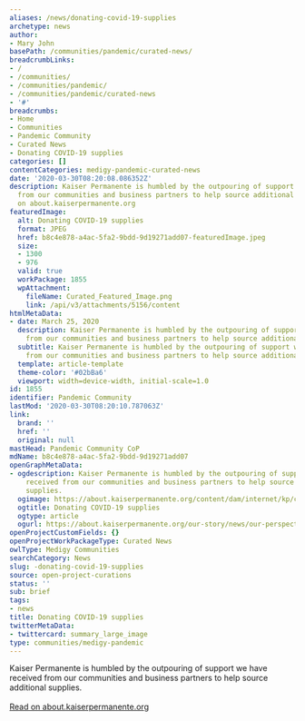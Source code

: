 ```yaml
---
aliases: /news/donating-covid-19-supplies
archetype: news
author:
- Mary John
basePath: /communities/pandemic/curated-news/
breadcrumbLinks:
- /
- /communities/
- /communities/pandemic/
- /communities/pandemic/curated-news
- '#'
breadcrumbs:
- Home
- Communities
- Pandemic Community
- Curated News
- Donating COVID-19 supplies
categories: []
contentCategories: medigy-pandemic-curated-news
date: '2020-03-30T08:20:08.086352Z'
description: Kaiser Permanente is humbled by the outpouring of support we have received
  from our communities and business partners to help source additional supplies.Read
  on about.kaiserpermanente.org
featuredImage:
  alt: Donating COVID-19 supplies
  format: JPEG
  href: b8c4e878-a4ac-5fa2-9bdd-9d19271add07-featuredImage.jpeg
  size:
  - 1300
  - 976
  valid: true
  workPackage: 1855
  wpAttachment:
    fileName: Curated_Featured_Image.png
    link: /api/v3/attachments/5156/content
htmlMetaData:
- date: March 25, 2020
  description: Kaiser Permanente is humbled by the outpouring of support we have received
    from our communities and business partners to help source additional supplies.
  subtitle: Kaiser Permanente is humbled by the outpouring of support we have received
    from our communities and business partners to help source additional supplies.
  template: article-template
  theme-color: '#02bBa6'
  viewport: width=device-width, initial-scale=1.0
id: 1855
identifier: Pandemic Community
lastMod: '2020-03-30T08:20:10.787063Z'
link:
  brand: ''
  href: ''
  original: null
mastHead: Pandemic Community CoP
mdName: b8c4e878-a4ac-5fa2-9bdd-9d19271add07
openGraphMetaData:
- ogdescription: Kaiser Permanente is humbled by the outpouring of support we have
    received from our communities and business partners to help source additional
    supplies.
  ogimage: https://about.kaiserpermanente.org/content/dam/internet/kp/comms/import/uploads/2020/03/n95-masks_1300x976.jpg
  ogtitle: Donating COVID-19 supplies
  ogtype: article
  ogurl: https://about.kaiserpermanente.org/our-story/news/our-perspective/donating-covid-19-supplies
openProjectCustomFields: {}
openProjectWorkPackageType: Curated News
owlType: Medigy Communities
searchCategory: News
slug: -donating-covid-19-supplies
source: open-project-curations
status: ''
sub: brief
tags:
- news
title: Donating COVID-19 supplies
twitterMetaData:
- twittercard: summary_large_image
type: communities/medigy-pandemic
---
```


Kaiser Permanente is humbled by the outpouring of support we have received from our communities and business partners to help source additional supplies.<br><br><a target="_blank" href=https://about.kaiserpermanente.org/our-story/news/our-perspective/donating-covid-19-supplies>Read on about.kaiserpermanente.org</a>